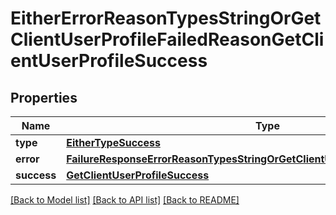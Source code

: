# EitherErrorReasonTypesStringOrGetClientUserProfileFailedReasonGetClientUserProfileSuccess

## Properties
Name | Type | Description | Notes
------------ | ------------- | ------------- | -------------
**type** | [**EitherTypeSuccess**](EitherTypeSuccess.md) |  | 
**error** | [**FailureResponseErrorReasonTypesStringOrGetClientUserProfileFailedReasonError**](FailureResponseErrorReasonTypesStringOrGetClientUserProfileFailedReasonError.md) |  | 
**success** | [**GetClientUserProfileSuccess**](GetClientUserProfileSuccess.md) |  | 

[[Back to Model list]](../README.md#documentation-for-models) [[Back to API list]](../README.md#documentation-for-api-endpoints) [[Back to README]](../README.md)



